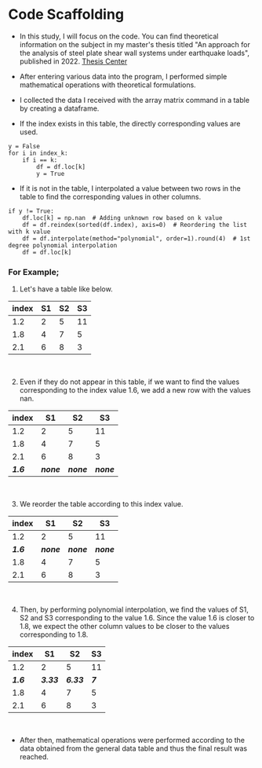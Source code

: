 # Code Scaffolding
+ In this study, I will focus on the code. You can find theoretical information on the subject in my master's thesis titled "An approach for the analysis of steel plate shear wall systems under earthquake loads", published in 2022.
[Thesis Center](https://tez.yok.gov.tr/UlusalTezMerkezi/giris.jsp)

+ After entering various data into the program, I performed simple mathematical operations with theoretical formulations.

+ I collected the data I received with the array matrix command in a table by creating a dataframe.

+ If the index exists in this table, the directly corresponding values are used.

```
y = False
for i in index_k:
    if i == k:
        df = df.loc[k]
        y = True
```

+ If it is not in the table, I interpolated a value between two rows in the table to find the corresponding values in other columns.

```
if y != True:
    df.loc[k] = np.nan  # Adding unknown row based on k value
    df = df.reindex(sorted(df.index), axis=0)  # Reordering the list with k value
    df = df.interpolate(method="polynomial", order=1).round(4)  # 1st degree polynomial interpolation
    df = df.loc[k]
```

### For Example;

1. Let's have a table like below.

|index|S1|S2|S3|
|---|---|---|---|
|1.2|2|5|11|
|1.8|4|7|5|
|2.1|6|8|3|
</br>

2. Even if they do not appear in this table, if we want to find the values ​​corresponding to the index value 1.6, we add a new row with the values nan.

|index|S1|S2|S3|
|---|---|---|---|
|1.2|2|5|11|
|1.8|4|7|5|
|2.1|6|8|3|
|***1.6***|***none***|***none***|***none***|
</br>

3. We reorder the table according to this index value.

|index|S1|S2|S3|
|---|---|---|---|
|1.2|2|5|11|
|***1.6***|***none***|***none***|***none***|
|1.8|4|7|5|
|2.1|6|8|3|
</br>

4. Then, by performing polynomial interpolation, we find the values of S1, S2 and S3 corresponding to the value 1.6.
Since the value 1.6 is closer to 1.8, we expect the other column values to be closer to the values corresponding to 1.8.

|index|S1|S2|S3|
|---|---|---|---|
|1.2|2|5|11|
|***1.6***|***3.33***|***6.33***|***7***|
|1.8|4|7|5|
|2.1|6|8|3|
</br>

+ After then, mathematical operations were performed according to the data obtained from the general data table and thus the final result was reached.


